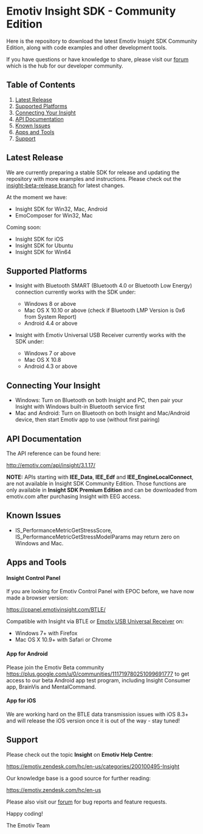 # Emotiv Insight SDK - Community Edition

Here is the repository to download the latest Emotiv Insight SDK Community Edition, along with code examples and other development tools.

If you have questions or have knowledge to share, please visit our [forum](https://emotiv.com/forum/) which is the hub for our developer community.

## Table of Contents
1. [Latest Release](#latest-release)
2. [Supported Platforms](#supported-platforms)
3. [Connecting Your Insight](#connecting-your-insight)
4. [API Documentation](#api-documentation)
5. [Known Issues](#known-issues)
6. [Apps and Tools](#apps-and-tools)
7. [Support](#support)

## Latest Release
We are currently preparing a stable SDK for release and updating the repository with more examples and instructions. Please check out the [insight-beta-release branch](https://github.com/Emotiv/insight_sdk/tree/Insight-beta-release) for latest changes.

At the moment we have:
* Insight SDK for Win32, Mac, Android
* EmoComposer for Win32, Mac

Coming soon:
* Insight SDK for iOS
* Insight SDK for Ubuntu
* Insight SDK for Win64

## Supported Platforms
* Insight with Bluetooth SMART (Bluetooth 4.0 or Bluetooth Low Energy) connection currently works with the SDK under:
  * Windows 8 or above
  * Mac OS X 10.10 or above (check if Bluetooth LMP Version is 0x6 from System Report)
  * Android 4.4 or above

* Insight with Emotiv Universal USB Receiver currently works with the SDK under:
  * Windows 7 or above
  * Mac OS X 10.8
  * Android 4.3 or above

## Connecting Your Insight
* Windows: Turn on Bluetooth on both Insight and PC, then pair your Insight with Windows built-in Bluetooth service first
* Mac and Android: Turn on Bluetooth on both Insight and Mac/Android device, then start Emotiv app to use (without first pairing)

## API Documentation
The API reference can be found here:

http://emotiv.com/api/insight/3.1.17/

**NOTE:** APIs starting with **IEE_Data**, **IEE_Edf** and **IEE_EngineLocalConnect**, are not available in Insight SDK Community Edition. Those functions are only available in **Insight SDK Premium Edition** and can be downloaded from emotiv.com after purchasing Insight with EEG access.

## Known Issues
* IS_PerformanceMetricGetStressScore, IS_PerformanceMetricGetStressModelParams may return zero on Windows and Mac.

## Apps and Tools

#### Insight Control Panel
If you are looking for Emotiv Control Panel with EPOC before, we have now made a browser version:

https://cpanel.emotivinsight.com/BTLE/

Compatible with Insight via BTLE or [Emotiv USB Universal Receiver](https://emotiv.com/store/product_9.html) on:
* Windows 7+ with Firefox
* Mac OS X 10.9+ with Safari or Chrome

#### App for Android
Please join the Emotiv Beta community https://plus.google.com/u/0/communities/111719780251099691777 to get access to our beta Android app test program, including Insight Consumer app, BrainVis and MentalCommand.

#### App for iOS
We are working hard on the BTLE data transmission issues with iOS 8.3+ and will release the iOS version once it is out of the way - stay tuned!

## Support

Please check out the topic **Insight** on **Emotiv Help Centre**:

https://emotiv.zendesk.com/hc/en-us/categories/200100495-Insight

Our knowledge base is a good source for further reading:

https://emotiv.zendesk.com/hc/en-us
 
Please also visit our [forum](https://emotiv.com/forum/) for bug reports and feature requests.

Happy coding!

The Emotiv Team

